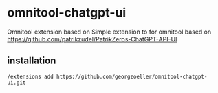 # omnitool-chatgpt-ui

Omnitool extension based on
Simple extension to for omnitool based on https://github.com/patrikzudel/PatrikZeros-ChatGPT-API-UI


## installation

```/extensions add https://github.com/georgzoeller/omnitool-chatgpt-ui.git```



